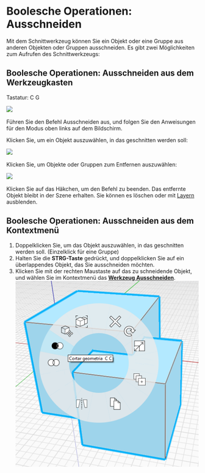 # Boolesche Operationen: Ausschneiden

Mit dem Schnittwerkzeug können Sie ein Objekt oder eine Gruppe aus anderen Objekten oder Gruppen ausschneiden. Es gibt zwei Möglichkeiten zum Aufrufen des Schnittwerkzeugs:

## Boolesche Operationen: Ausschneiden aus dem Werkzeugkasten

Tastatur: C G

![](../.gitbook/assets/cut\_tool.png)

Führen Sie den Befehl Ausschneiden aus, und folgen Sie den Anweisungen für den Modus oben links auf dem Bildschirm.

Klicken Sie, um ein Objekt auszuwählen, in das geschnitten werden soll:

![](../.gitbook/assets/boolean\_cut.png)

Klicken Sie, um Objekte oder Gruppen zum Entfernen auszuwählen:

![](../.gitbook/assets/boolean\_cut2.png)

Klicken Sie auf das Häkchen, um den Befehl zu beenden. Das entfernte Objekt bleibt in der Szene erhalten. Sie können es löschen oder mit [Layern](layers.md) ausblenden.

## Boolesche Operationen: Ausschneiden aus dem Kontextmenü

1. Doppelklicken Sie, um das Objekt auszuwählen, in das geschnitten werden soll. (Einzelklick für eine Gruppe)
2. Halten Sie die **STRG-Taste** gedrückt, und doppelklicken Sie auf ein überlappendes Objekt, das Sie ausschneiden möchten.
3. Klicken Sie mit der rechten Maustaste auf das zu schneidende Objekt, und wählen Sie im Kontextmenü das [**Werkzeug Ausschneiden**](https://github.com/FormIt3D/autodesk-formit-360-windows-help/tree/c377e7b8a3b8e43e684321d0b7de867608d317a3/tool-library/boolean-operations.md). ![](<../.gitbook/assets/cut tool.png>)
